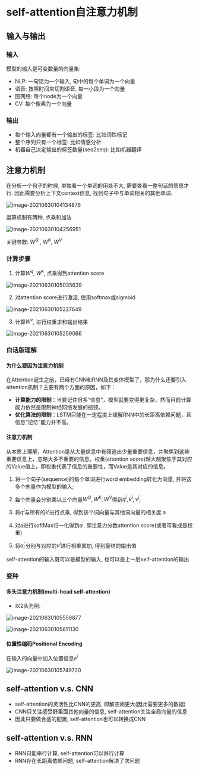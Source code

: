 # self-attention自注意力机制

## 输入与输出

### 输入

模型的输入是可变数量的向量集:

* NLP: 一句话为一个输入, 句中的每个单词为一个向量
* 语音: 按照时间来切割语音, 每一小段为一个向量
* 图网络: 每个node为一个向量
* CV: 每个像素为一个向量



### 输出

* 每个输入向量都有一个输出的标签: 比如词性标记
* 整个序列只有一个标签: 比如情感分析
* 机器自己决定输出的标签数量(seq2seq): 比如机器翻译



## 注意力机制

在分析一个句子的时候, 单独看一个单词的用处不大, 需要查看一整句话的意思才行. 因此需要分析上下文context信息, 找到句子中与单词相关的其他单词.

![image-20210630104134876](C:\Users\Administrator\AppData\Roaming\Typora\typora-user-images\image-20210630104134876.png)

运算机制有两种, 点乘和加法

![image-20210630104256951](C:\Users\Administrator\AppData\Roaming\Typora\typora-user-images\image-20210630104256951.png)



关键参数: $W^Q$ , $W^K$, $W^V$

### 计算步骤

1. 计算$W^q$, $W^k$, 点乘得到attention score

![image-20210630105035639](C:\Users\Administrator\AppData\Roaming\Typora\typora-user-images\image-20210630105035639.png)

2. 对attention score进行激活, 使用softmax或sigmoid

![image-20210630105227649](C:\Users\Administrator\AppData\Roaming\Typora\typora-user-images\image-20210630105227649.png)

3. 计算$W^v$, 进行权重求和输出结果

![image-20210630105259066](C:\Users\Administrator\AppData\Roaming\Typora\typora-user-images\image-20210630105259066.png)

### 白话版理解

#### 为什么要因为注意力机制

在Attention诞生之前，已经有CNN和RNN及其变体模型了，那为什么还要引入attention机制？主要有两个方面的原因，如下：

* **计算能力的限制**：当要记住很多“信息“，模型就要变得更复杂，然而目前计算能力依然是限制神经网络发展的瓶颈。
* **优化算法的限制**：LSTM只能在一定程度上缓解RNN中的长距离依赖问题，且信息“记忆”能力并不高。

####  注意力机制

从本质上理解，Attention是从大量信息中有筛选出少量重要信息，并聚焦到这些重要信息上，忽略大多不重要的信息。权重(attention score)越大越聚焦于其对应的Value值上，即权重代表了信息的重要性，而Value是其对应的信息。

1. 将一个句子(sequence)的每个单词进行word embedding转化为向量, 并将这多个向量作为模型的输入;

2. 每个向量会分别乘以三个向量$W^Q, W^K, W^V$得到$q^i, k^i, v^i$;
3. 将$q^i$与所有的$k^i$进行点乘, 得到该个词向量与其他词向量的相关度 a
4. 对a进行softMax归一化得到$a^{'}$, 即注意力分数attention score(或者可看成是权重)
5. 将$a_{i}^{'}$分别与对应的$v^i$进行相乘累加, 得到最终的输出值

self-attention的输入既可以是模型的输入, 也可以是上一层self-attention的输出



### 变种

#### 多头注意力机制(multi-head self-attention)

* 以2头为例:

![image-20210630105559877](C:\Users\Administrator\AppData\Roaming\Typora\typora-user-images\image-20210630105559877.png)



![image-20210630105611130](C:\Users\Administrator\AppData\Roaming\Typora\typora-user-images\image-20210630105611130.png)

#### 位置性编码Positional Encoding

在输入的向量中加入位置信息$e^i$

![image-20210630105749720](C:\Users\Administrator\AppData\Roaming\Typora\typora-user-images\image-20210630105749720.png)

## self-attention v.s. CNN

* self-attention的灵活性比CNN的更高, 即解空间更大(因此需要更多的数据)
* CNN只关注感受野里面其他向量的信息, self-attention关注全局向量的信息
* 因此只要做合适的配置, self-attention也可以转换成CNN



## self-attention v.s. RNN

* RNN只能串行计算, self-attention可以并行计算
* RNN存在长距离依赖问题, self-attention解决了次问题

















